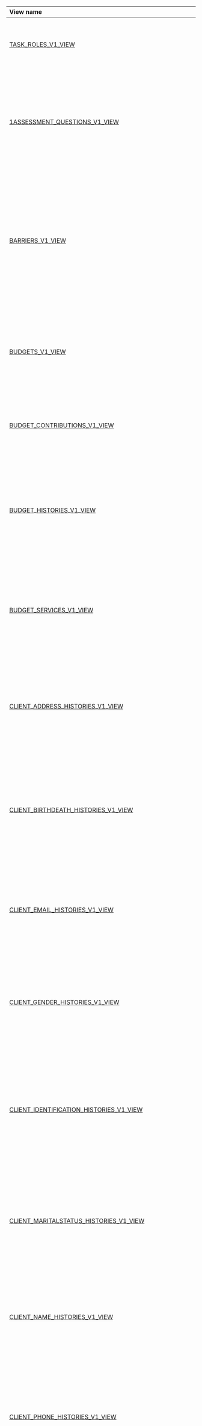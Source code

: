 

| View name | Description |
| :-------------- | :------ |
| [TASK_ROLES_V1_VIEW](guides/task.md)|This view groups attributes that relate to the team role that is assigned the task. | 22:06|
| [1ASSESSMENT_QUESTIONS_V1_VIEW](guides/assessments.md)|This view groups questions by their associated assessment. Use this view to identify specific questions associated with an assessment. |
| [BARRIERS_V1_VIEW](guides/barriers.md)|This view groups attibutes that relate to a client's barriers, such as the barrier name, category, and status. Barriers can hinder or prevent a client from achieving their goals or completing actions.|
| [BUDGETS_V1_VIEW](guides/barriers.md)|This view groups attributes that relate to a client budgets, such as the weekly budget amount and the budget name. |
| [BUDGET_CONTRIBUTIONS_V1_VIEW](guides/budgets.md)|This view groups attibutes that relate to contributors and contributions to the budget. |
| [BUDGET_HISTORIES_V1_VIEW](guides/budgets.md)|This view groups attributes that relate to status changes for a budget, such as when the budget status was updated, and the team member who made the update. |
| [BUDGET_SERVICES_V1_VIEW](guides/budgets.md)|This view groups attributes that relate to a client's planned services, such as the service name, frequency, unit type, and cost.|
| [CLIENT_ADDRESS_HISTORIES_V1_VIEW](guides/client.md)|This view groups attribures that relate to a client's address change history such as when and who created or updated the client's address. |
| [CLIENT_BIRTHDEATH_HISTORIES_V1_VIEW](guides/client.md)|This view groups attributes that relate to a client's birth and death status history such as when and who created or updated the client's birth and death status history.|
| [CLIENT_EMAIL_HISTORIES_V1_VIEW](guides/client.md)|This view groups attributes that relate to a client's email change history such as when and who created or updated the client's email. |
| [CLIENT_GENDER_HISTORIES_V1_VIEW](guides/client.md)|This view groups attributes that relate to a client's gender status history such as when and who created or updated the client's gender status.|
| [CLIENT_IDENTIFICATION_HISTORIES_V1_VIEW](guides/client.md)|This view groups attributes that relate to a client's individual identification change history such as when and who created or updated the client's individual identification history |
| [CLIENT_MARITALSTATUS_HISTORIES_V1_VIEW](guides/client.md)|This view groups attributes that relate to a client's marital status change history such as when and who created or updated the client's marital status.|
| [CLIENT_NAME_HISTORIES_V1_VIEW](guides/client.md)|This view groups attributes that relate to a client's name change history such as when and who created or updated the client's name.  |
| [CLIENT_PHONE_HISTORIES_V1_VIEW](guides/client.md)|This view groups attributes that relate to a client's phone number change history such as when and who created or updated the client's phone number. |
| [CLIENT_STATUS_HISTORIES_V1_VIEW](guides/client.md)|This view groups attributes that relate to status changes for a client, such as the client's status, Active or Inactive, the reason for the client status change, and the date when the status was updated.|
| [CLINICALDATA_ALLERGIES_V1_VIEW](guides/clinicaldata.md)|This view groups attributes that relate to a client's allergy information such as the allergy name, symptoms, and severity. |
| [CLINICALDATA_ALLERGYACTIVES_V1_VIEW](guides/clinicaldata.md)|  |
| [CLINICALDATA_BLOODPRESSURE_MEASUREMENTS_V1_VIEW](guides/clinicaldata.md)|This view groups attributes that relate to a client's blood pressure reading, such as the systolic or diastolic measurement, and unit of measurement. |
| [CLINICALDATA_BODYMASS_MEASUREMENTS_V1_VIEW](guides/clinicaldata.md)|This view groups attributes that relate to a client's body mass index, such as the body mass index, measurement date, and source.  |
| [CLINICALDATA_CONDITION_CLASSIFICATIONS_V1_VIEW](guides/clinicaldata.md)|This view groups attributes that relate to a client's condition information, such as the condition name, start date, and end date for the condition.  |
| [CLINICALDATA_CONDITION_MEASUREMENTS_V1_VIEW](guides/clinicaldata.md)| |
| [CLINICALDATA_COVERAGE_V1_VIEW](guides/clinicaldata.md)| This view groups attributes that relate to a client's medical or insurance plan information.|
| [CLINICALDATA_HEART_MEASUREMENTS_V1_VIEW](guides/clinicaldata.md)| This view groups attributes that relate to a client's heart rate measurement, such as the measurement value, unit of measurement, and measurement date. |
| [CLINICALDATA_HEIGHT_MEASUREMENTS_V1_VIEW](guides/clinicaldata.md)| This view groups attributes that relate to a client's height measurement, such as the measurement value, unit of measurement, and measurement date. |
| [CLINICALDATA_LABS_MEASUREMENTS_V1_VIEW](guides/clinicaldata.md)|This view groups attributes that relate to a client's laboratory test information, such as the lab name, lab method, and value for the laboratory test result.  |
| [CLINICALDATA_MEDICATIONTAKING_MEASUREMENTS_V1_VIEW](guides/clinicaldata.md)|This view groups attributes that relate to a client's medication information, such as the medication name, status, and type.  |
| [CLINICALDATA_MEDICATION_MEASUREMENTS_V1_VIEW](guides/clinicaldata.md)| |
| [CLINICALDATA_OXYGEN_MEASUREMENTS_V1_VIEW](guides/clinicaldata.md)|This view groups attributes that relate to a client's oxygen saturation measurement, such as the measurement value, unit of measurement, and measurement date.  |
| [CLINICALDATA_RESPIRATORY_MEASUREMENTS_V1_VIEW](guides/clinicaldata.md)|This view groups attributes that relate to a client's respiratory rate, such as the measurement value, unit of measurement, and measurement date.  |
| [CLINICALDATA_RISKS_V1_VIEW](guides/clinicaldata.md)|This view groups attributes that relate to a client's risks, such as the risk name, risk category, for example, High, Medium, or Low, and source of the risk information. |
| [CLINICALDATA_TEMPERATURE_MEASUREMENTS_V1_VIEW](guides/clinicaldata.md)| This view groups attributes that relate to a client's body temperature measurement, such as the measurement value, unit of measurement, and measurement date. |
| [CLINICALDATA_WAISTTOHEIGHT_MEASUREMENTS_V1_VIEW](guides/clinicaldata.md)| This view groups attributes that relate to a client's waist-to-height circumference measurement, such as the measurement value, unit of measurement, and measurement date.  |
| [CLINICALDATA_WAIST_MEASUREMENTS_V1_VIEW](guides/clinicaldata.md)| This view groups attributes that relate to a client's waist circumference measurement, such as the measurement value, unit of measurement, and measurement date. |
| [CLINICALDATA_WEIGHT_MEASUREMENTS_V1_VIEW](guides/clinicaldata.md)|This view groups attributes that relate to a client's weight measurement, such as the measurement value, unit of measurement, and measurement date. |
| [GOAL_BARRIERS_V1_VIEW](guides/clinicaldata.md)|This view groups attributes that relate to a client's barriers, such as the barrier name, category, and status. Barriers can hinder or prevent a client from achieving their goals or completing actions. |
| [GOAL_CLIENTACTIONS_V1_VIEW](guides/clinicaldata.md)|This view groups attributes that relate to a client's actions, such as the action name, reason, and outcome. Client actions are actions that clients can complete to help them to achieve a goal.  |
| [GOAL_PROGRESSCOMMENTS_V1_VIEW](guides/clinicaldata.md)|This view groups attributes that relate to comments recorded when progress is updated for a goal such as the comment, the name of the user who added the comment, and the date when the comment was added.|
| [GOAL_TEAMACTIONS_V1_VIEW](guides/goal.md)|This view groups attributes that relate to actions  team members must complete to help a client achieve a goal, such as the action name, category, and status. |
| [INQUIRIES_V1_VIEW](guides/inquiry.md)|This view groups attributes that relate to inquiries to providers about client services. |
| [INQUIRY_COMMENTS_V1_VIEW](guides/inquiry.md)|This view groups attributes that relate to comments that are recorded for an inquiry. |
| [INQUIRY_RESPONSES_V1_VIEW](guides/inquiry.md)|This view groups attributes that relate responses and inquiry response comments by providers to inquiries about their services. |
| [NOTE_COMMENTS_V1_VIEW](guides/note.md)|This view groups attributes that relate to comments recorded for the note.|
| [PATIENTS_UNDER_MANAGEMENT_V1_VIEW](guides/utilization.md)| |
| [PAYMENTHISTORIES_V1_VIEW](guides/clinicaldata.md)|This view groups attributes that relate to the payment history for the service, for example, the payment due date and the payment amount. |
| [PROGRAM_BARRIERS_V1_VIEW](guides/program.md)|This view groups barriers by their associated program. Use this data set to identify specific barriers associated with a client's programs. |
| [PROGRAM_CLIENTACTIONS_V1_VIEW](guides/program.md)|This view groups client actions by their associated program. Use this view to identify specific client actions associated with a client's programs. |
| [PROGRAM_GOALS_V1_VIEW](guides/program.md)|This view groups goals by their associated program. Use this view to identify specific goals associated with a client's programs. |
| [PROGRAM_TEAMACTIONS_V1_VIEW](guides/program.md)|This view groups team actions by their associated program. Use this view to identify specific team  actions associated with a client's programs. |
| [PROGRAM_TOUCHPOINTS_V1_VIEW](guides/program.md)|This view groups touchpoints by their associated program. Use this view to identify specific touchpoints associated with a client's programs. |
| [PROGRAM_UTILIZATIONS_V1_VIEW](guides/program.md)|This view groups utilization types by their associated program. For example, for example, the type of service that was visited for clinical care, by its associated program. |
| [PROVIDERS_V1_VIEW](guides/provider.md)|This view groups attributes that relate to service providers, such as the provider name and contact information. |
| [PROVIDER_ADDRESSES_V1_VIEW](guides/provider.md)|This view groups attributes that relate to a provider's address. |
| [PROVIDER_CONNECT_USERS_V1_VIEW](guides/provider.md)|This view groups attributes that relate to users of the provider Connect application. For example, the user's name, phone number, and email address. |
| [PROVIDER_CONTACTS_V1_VIEW](guides/provider.md)|This view groups attributes that relate to a provider contact, such as the contact's name, phone number, and email address. |
| [PROVIDER_IDENTIFICATIONS_V1_VIEW](guides/provider.md)|This view groups attributes that relate to a provider's identification types and the number associated with the identification type. |
| [PROVIDER_SERVICES_V1_VIEW](guides/provider.md)|This view groups attributes that relate to specific services associated with providers. Use this view in reports for a more granular view of services associated with providers. |
| [PROVIDER_SERVICE_ADDRESSES_V1_VIEW](guides/provider.md)|This view groups attributes that relate to addresses for a provider service. |
| [PROVIDER_SERVICE_CONTACTS_V1_VIEW](guides/provider.md)|This view groups attributes that relate to contacts for a provider service. |
| [PROVIDER_SERVICE_HISTORIES_V1_VIEW](guides/provider.md)|This view groups attributes that relate to the service status history for a provider service. For example, when the provider service was opened or closed.  |
| [PROVIDER_SERVICE_RATES_V1_VIEW](guides/provider.md)|This view groups attributes that relate to rates for a provider service.|
| [PROVIDER_SHORTLISTED_V1_VIEW](guides/provider.md)| |
| [SERVICES_V1_VIEW](guides/service.md)|This view groups attributes that relate to a client's planned services such as the service name, category, start date and end date. Use this data set to identify a client's planned services.  |
| [SERVICE_BARRIERS_V1_VIEW](guides/service.md)|This view groups services by their associated barrier. Use this view to identify specific services associated with a client's barriers. |

| [TEAMACTIONS_V1_VIEW](guides/teamaction.md)|This view groups attributes that relate to actions assigned to team members, such as the action name, reason, and outcome. |
| [TEAMACTION_BARRIERS_V1_VIEW](guides/teamaction.md)|This view groups attributes that relate to specific barriers associated with team actions. Use this view in reports to see a more granular view of specific barriers associated with a team's actions. |
| [TEAMACTION_PROGRESSCOMMENTS_V1_VIEW](guides/teamaction.md)|This view groups attributes that relate to comments recorded when progress is updated for a team action, such as the progress comment, the name of the user who added the comment, and the date when the comment was added. |
| [TOUCHPOINTS_V1_VIEW](guides/touchpoint.md)|This view groups attributes that relate to contact with clients or others about a client.|
| [TOUCHPOINT_COMMENTS_V1_VIEW](guides/touchpoint.md)|This view groups attributes that relate to comments recorded for the touchpoint. |
| [UTILIZATIONS_V1_VIEW](guides/utilization.md)|This view groups attributes that relate to a client's utilization of clinical services such as the type of service visited, visit date, and discharge date. |



## PATIENTS_UNDER_MANAGEMENT_V1_VIEW


| Attribute | Description | Domain definition |Size | Nulls allowed |
| :-------------- | :------ |:------ |:------ |:------ |
| MONTHYEAR| tbc | Date| |NO|
| PATIENTID| tbc |  Int 64| |NO|
| MONTH| tbc | Character| 40|NO|
| YEAR| tbc |  Int 32| |NO|
| ACTIVELYMANAGEDDAYS| tbc |  Int 32| |NO|
| RECORDSTATUS| tbc | Character| 40|NO|
| UNIQUEREF| tbc | Character| 200|YES|
| FIRSTNAME| tbc | Character| 200|YES|
| LASTNAME| tbc | Character| 200|YES|
| INGESTIONTIME| tbc | Date Time| |YES|

### Links to other data



| Attribute | Description |Cardinality |
| :-------------- | :------ |:------ |
| -| - | -|



## UTILIZATIONS_V1_VIEW


| Attribute | Description | Domain definition |Size | Nulls allowed |
| :-------------- | :------ |:------ |:------ |:------ |
| UTILIZATIONID| tbc |  Int 64| |NO|
| CLIENTREFERENCE| tbc | Character| 200|YES|
| ATTENDEDDATE| tbc | Date| |YES|
| ADMITTEDIND| tbc | Character| 1|YES|
| DISCHARGEDDATE| tbc | Date| |YES|
| OTHERSOURCE| tbc | Character| 500|YES|
| OTHERTYPE| tbc | Character| 200|YES|
| OTHERLOCATION| tbc | Character| 500|YES|
| OTHERDISPOSITION| tbc | Character| 500|YES|
| ADDEDBY| tbc | Character| 256|YES|
| CREATEDON| tbc | Date Time| |YES|
| TYPE| tbc | Character| 200|YES|
| DISPOSITION| tbc | Character| 200|YES|
| SOURCE| tbc | Character| 200|YES|
| LOCATION| tbc | Character| 200|YES|
| INGESTIONTIME| tbc | Date Time| |YES|

### Links to other data

Please review and amend, just examples below to help your edits.

| Attribute | Description |Cardinality |
| :-------------- | :------ |:------ |
| CLIENTREFERENCE| Joins to CLIENTS_V1_VIEW. | Cardinality is one-to-many.  A client has zero-to-many alerts|
| CREATEDBY | joins to USERS_V1_VIEW. | Cardinality is one-to-many. An alert joins to 1 user. |
| CLOSEDBY | Joins to USERS_V1_VIEW.| Cardinality is zero-to-one. An alert joins to 1 user if closed. |
| ALERTID | Joins to ALERT_NOTIFICATIONS_V1_VIEW.| Cardinality is zero-to-many. |






CLINICALDATA_MEDICATIONTAKING_MEASUREMENTS_V1_VIEW and condition classifiction should link to a parent please create a ticket to resolve.


## CLINICALDATA_ALLERGIES_V1_VIEW


| Attribute | Description | Domain definition |Size | Nulls allowed |
| :-------------- | :------ |:------ |:------ |:------ |
| CLIENTREFERENCE| tbc | Character| 200|YES|
| ALLERGYID| tbc |  Int 64| |NO|
| ALLERGYNAME| tbc | Character| 200|YES|
| COMMENTS| tbc | Character| 200|YES|
| DATASOURCE| tbc | Character| 500|YES|
| ENDDATE| tbc | Date Time| |YES|
| REACTION1| tbc | Character| 500|YES|
| REACTION2| tbc | Character| 500|YES|
| REACTION3| tbc | Character| 500|YES|
| SEVERITY1| tbc | Character| 500|YES|
| SEVERITY2| tbc | Character| 500|YES|
| SEVERITY3| tbc | Character| 500|YES|
| ALLERGYSOURCE| tbc | Character| 500|YES|
| STARTDATE| tbc | Date Time| |YES|
| STATUS| tbc | Character| 500|YES|
| TYPE| tbc | Character| 500|YES|
| TYPECODES| tbc | Character| 500|YES|
| ALLERGYCODES| tbc | Character| 500|YES|
| CODESYSTEM| tbc | Character| 500|YES|
| INGESTIONTIME| tbc | Date Time| |YES|

### Links to other data

Please review and amend, just examples below to help your edits.

| Attribute | Description |Cardinality |
| :-------------- | :------ |:------ |
| CLIENTREFERENCE| Joins to CLIENTS_V1_VIEW. | Cardinality is one-to-many.  A client has zero-to-many alerts|

## CLINICALDATA_ALLERGYACTIVES_V1_VIEW


| Attribute | Description | Domain definition |Size | Nulls allowed |
| :-------------- | :------ |:------ |:------ |:------ |
| ALLERGYACTIVEID| tbc |  Int 64| |YES|
| CURRENTLYACTIVE| tbc | Character| 20|YES|
| INGESTIONTIME| tbc | Date Time| |YES|

### Links to other data

Please review and amend, just examples below to help your edits.

| Attribute | Description |Cardinality |
| :-------------- | :------ |:------ |
| CLIENTREFERENCE| Joins to CLIENTS_V1_VIEW. | Cardinality is one-to-many.  A client has zero-to-many alerts|

## CLINICALDATA_BLOODPRESSURE_MEASUREMENTS_V1_VIEW


| Attribute | Description | Domain definition |Size | Nulls allowed |
| :-------------- | :------ |:------ |:------ |:------ |
| CLIENTREFERENCE| tbc | Character| 200|YES|
| BLOODPRESSUREMEASUREMENTID| tbc |  Int 64| |NO|
| CODE1| tbc | Character| 500|YES|
| CODINGSYSTEM1| tbc | Character| 500|YES|
| CODE2| tbc | Character| 500|YES|
| CODINGSYSTEM2| tbc | Character| 500|YES|
| MEASUREMENTUNITS| tbc | Character| 1000|YES|
| MEASUREMENT| tbc | Character| 500|YES|
| MEASUREMENTDATETIME| tbc | Date Time| |YES|
| MEASUREMENTSITE| tbc | Character| 500|YES|
| SOURCE| tbc | Character| 500|YES|
| STATUS| tbc | Character| 500|YES|
| VERIFIEDBY| tbc | Character| 500|YES|
| COMMENTS| tbc | Character| 500|YES|
| DATASOURCE| tbc | Character| 500|YES|
| OBSERVATIONMETHOD| tbc | Character| 500|YES|
| INGESTIONTIME| tbc | Date Time| |YES|

### Links to other data

Please review and amend, just examples below to help your edits.

| Attribute | Description |Cardinality |
| :-------------- | :------ |:------ |
| CLIENTREFERENCE| Joins to CLIENTS_V1_VIEW. | Cardinality is one-to-many.  A client has zero-to-many alerts|

## CLINICALDATA_BODYMASS_MEASUREMENTS_V1_VIEW


| Attribute | Description | Domain definition |Size | Nulls allowed |
| :-------------- | :------ |:------ |:------ |:------ |
| CLIENTREFERENCE| tbc | Character| 200|YES|
| BODYMASSMEASUREMENTID| tbc |  Int 64| |NO|
| CODE1| tbc | Character| 500|YES|
| CODINGSYSTEM1| tbc | Character| 500|YES|
| CODE2| tbc | Character| 500|YES|
| CODINGSYSTEM2| tbc | Character| 500|YES|
| MEASUREMENTASNUMBER| tbc | Decimal fixed-point| 4 decimal places|YES|
| MEASUREMENTASTEXT| tbc | Character| 500|YES|
| MEASUREMENTDATETIME| tbc | Date Time| |YES|
| SOURCE| tbc | Character| 500|YES|
| STATUS| tbc | Character| 500|YES|
| VERIFIEDBY| tbc | Character| 500|YES|
| SOURCESYTEM| tbc | Character| 500|YES|
| COMMENTS| tbc | Character| 500|YES|
| DATASOURCE| tbc | Character| 500|YES|
| INGESTIONTIME| tbc | Date Time| |YES|

### Links to other data

Please review and amend, just examples below to help your edits.

| Attribute | Description |Cardinality |
| :-------------- | :------ |:------ |
| CLIENTREFERENCE| Joins to CLIENTS_V1_VIEW. | Cardinality is one-to-many.  A client has zero-to-many alerts|

## CLINICALDATA_CONDITION_CLASSIFICATIONS_V1_VIEW


| Attribute | Description | Domain definition |Size | Nulls allowed |
| :-------------- | :------ |:------ |:------ |:------ |
| CONDITIONCLASSIFICATIONID| tbc |  Int 64| |YES|
| CLASSIFICATION| tbc | Character| 20|YES|
| INGESTIONTIME| tbc | Date Time| |YES|

### Links to other data

Please review and amend, just examples below to help your edits.

| Attribute | Description |Cardinality |
| :-------------- | :------ |:------ |
| CLIENTREFERENCE| Joins to CLIENTS_V1_VIEW. | Cardinality is one-to-many.  A client has zero-to-many alerts|
| CREATEDBY | joins to USERS_V1_VIEW. | Cardinality is one-to-many. An alert joins to 1 user. |
| CLOSEDBY | Joins to USERS_V1_VIEW.| Cardinality is zero-to-one. An alert joins to 1 user if closed. |
| ALERTID | Joins to ALERT_NOTIFICATIONS_V1_VIEW.| Cardinality is zero-to-many. |

## CLINICALDATA_CONDITION_MEASUREMENTS_V1_VIEW


| Attribute | Description | Domain definition |Size | Nulls allowed |
| :-------------- | :------ |:------ |:------ |:------ |
| CLIENTREFERENCE| tbc | Character| 200|YES|
| CONDITIONID| tbc |  Int 64| |NO|
| CODINGSYSTEM| tbc | Character| 500|YES|
| CONDITIONCODES| tbc | Character| 200|YES|
| CONDITIONNAME| tbc | Character| 500|YES|
| DATASOURE| tbc | Character| 500|YES|
| STARTDATE| tbc | Date Time| |YES|
| ENDDATE| tbc | Date Time| |YES|
| STATUS| tbc | Character| 500|YES|
| SOURCE| tbc | Character| 200|YES|
| COMMENTS| tbc | Character| 1000|YES|
| INGESTIONTIME| tbc | Date Time| |YES|

### Links to other data

Please review and amend, just examples below to help your edits.

| Attribute | Description |Cardinality |
| :-------------- | :------ |:------ |
| CLIENTREFERENCE| Joins to CLIENTS_V1_VIEW. | Cardinality is one-to-many.  A client has zero-to-many alerts|

## CLINICALDATA_COVERAGE_V1_VIEW


| Attribute | Description | Domain definition |Size | Nulls allowed |
| :-------------- | :------ |:------ |:------ |:------ |
| CLIENTREFERENCE| tbc | Character| 200|YES|
| COVERAGEID| tbc |  Int 64| |NO|
| STARTDATE| tbc | Date Time| |YES|
| ENDDATE| tbc | Date Time| |YES|
| GROUPDESCRIPTIONEMR| tbc | Character| 500|YES|
| PLANDESCRIPTIONEMR| tbc | Character| 500|YES|
| SUBGROUPDESCRIPTIONEMR| tbc | Character| 500|YES|
| MEMBERIDEMR| tbc | Character| 200|YES|
| PRECEDENCEEMR| tbc | Character| 500|YES|
| STATUS| tbc | Character| 200|YES|
| SOURCE| tbc | Character| 500|YES|
| INGESTIONTIME| tbc | Date Time| |YES|

### Links to other data

Please review and amend, just examples below to help your edits.

| Attribute | Description |Cardinality |
| :-------------- | :------ |:------ |
| CLIENTREFERENCE| Joins to CLIENTS_V1_VIEW. | Cardinality is one-to-many.  A client has zero-to-many alerts|

## CLINICALDATA_HEART_MEASUREMENTS_V1_VIEW


| Attribute | Description | Domain definition |Size | Nulls allowed |
| :-------------- | :------ |:------ |:------ |:------ |
| CLIENTREFERENCE| tbc | Character| 200|YES|
| HEARTMEASUREMENTID| tbc |  Int 64| |NO|
| CODE1| tbc | Character| 500|YES|
| CODINGSYSTEM1| tbc | Character| 500|YES|
| CODE2| tbc | Character| 500|YES|
| CODINGSYSTEM2| tbc | Character| 500|YES|
| MEASUREMENTASNUMBER| tbc | Decimal fixed-point| 2 decimal places|YES|
| MEASUREMENTASTEXT| tbc | Character| 500|YES|
| DISPLAYMEASUREMENTUNITS| tbc | Character| 500|YES|
| MEASUREMENTUNITS| tbc | Character| 500|YES|
| MEASUREMENTMETHOD| tbc | Character| 500|YES|
| MEASUREMENTDATETIME| tbc | Date Time| |YES|
| SOURCE| tbc | Character| 500|YES|
| STATUS| tbc | Character| 500|YES|
| VERIFIEDBY| tbc | Character| 500|YES|
| SOURCESYTEM| tbc | Character| 500|YES|
| COMMENTS| tbc | Character| 500|YES|
| DATASOURCE| tbc | Character| 500|YES|
| INGESTIONTIME| tbc | Date Time| |YES|

### Links to other data

Please review and amend, just examples below to help your edits.

| Attribute | Description |Cardinality |
| :-------------- | :------ |:------ |
| CLIENTREFERENCE| Joins to CLIENTS_V1_VIEW. | Cardinality is one-to-many.  A client has zero-to-many alerts|

## CLINICALDATA_HEIGHT_MEASUREMENTS_V1_VIEW


| Attribute | Description | Domain definition |Size | Nulls allowed |
| :-------------- | :------ |:------ |:------ |:------ |
| CLIENTREFERENCE| tbc | Character| 200|YES|
| HEIGHTMEASUREMENTID| tbc |  Int 64| |NO|
| CODE1| tbc | Character| 500|YES|
| CODINGSYSTEM1| tbc | Character| 500|YES|
| CODE2| tbc | Character| 500|YES|
| CODINGSYSTEM2| tbc | Character| 500|YES|
| MEASUREMENT| tbc | Character| 500|YES|
| MEASUREMENTUNIT| tbc | Character| 500|YES|
| DISPLAYMEASUREMENTUNITS| tbc | Character| 500|YES|
| MEASUREMENTDATETIME| tbc | Date Time| |YES|
| SOURCE| tbc | Character| 500|YES|
| STATUS| tbc | Character| 500|YES|
| VERIFIEDBY| tbc | Character| 500|YES|
| COMMENTS| tbc | Character| 500|YES|
| DATASOURCE| tbc | Character| 500|YES|
| INGESTIONTIME| tbc | Date Time| |YES|

### Links to other data

Please review and amend, just examples below to help your edits.

| Attribute | Description |Cardinality |
| :-------------- | :------ |:------ |
| CLIENTREFERENCE| Joins to CLIENTS_V1_VIEW. | Cardinality is one-to-many.  A client has zero-to-many alerts|

## CLINICALDATA_LABS_MEASUREMENTS_V1_VIEW


| Attribute | Description | Domain definition |Size | Nulls allowed |
| :-------------- | :------ |:------ |:------ |:------ |
| CLIENTREFERENCE| tbc | Character| 200|YES|
| LABMEASUREMENTID| tbc |  Int 64| |NO|
| LABCODE1| tbc | Character| 500|YES|
| LABCODINGSYSTEM1| tbc | Character| 500|YES|
| LABCODE2| tbc | Character| 500|YES|
| LABCODINGSYSTEM2| tbc | Character| 500|YES|
| BODYSITEDISPLAY| tbc | Character| 500|YES|
| COMMENTS| tbc | Character| 500|YES|
| DATASOURCE| tbc | Character| 200|YES|
| INTERPRETATION| tbc | Character| 500|YES|
| LABSNAMESTRING| tbc | Character| 500|YES|
| MEASUREMENTMETHODDISPLAY| tbc | Character| 500|YES|
| MEASUREMENTUNITSSTRING| tbc | Character| 500|YES|
| MEASUREMENTDATE| tbc | Date Time| |YES|
| SOURCE| tbc | Character| 500|YES|
| STATUS| tbc | Character| 500|YES|
| VALUEASNUMBER| tbc | Decimal fixed-point| 2 decimal places|YES|
| VALUE| tbc | Character| 500|YES|
| RESULTDATE| tbc | Date| |YES|
| INGESTIONTIME| tbc | Date Time| |YES|

### Links to other data

Please review and amend, just examples below to help your edits.

| Attribute | Description |Cardinality |
| :-------------- | :------ |:------ |
| CLIENTREFERENCE| Joins to CLIENTS_V1_VIEW. | Cardinality is one-to-many.  A client has zero-to-many alerts|

## CLINICALDATA_MEDICATION_MEASUREMENTS_V1_VIEW


| Attribute | Description | Domain definition |Size | Nulls allowed |
| :-------------- | :------ |:------ |:------ |:------ |
| CLIENTREFERENCE| tbc | Character| 200|YES|
| MEDICATIONID| tbc |  Int 64| |NO|
| MEDICATIONCODES| tbc | Character| 200|YES|
| MEDICATIONNAME| tbc | Character| 200|YES|
| CODINGSYSTEM| tbc | Character| 500|YES|
| COMMENTS| tbc | Character| 500|YES|
| DATASOURE| tbc | Character| 500|YES|
| DURATION| tbc | Character| 50|YES|
| FREQUENCY| tbc | Character| 100|YES|
| INSTRUCTIONS| tbc | Character| 200|YES|
| QUANTITYASNUMBER| tbc | Decimal fixed-point| 2 decimal places|YES|
| QUANTITYASTEXT| tbc | Character| 100|YES|
| REASON| tbc | Character| 500|YES|
| ROUTE| tbc | Character| 200|YES|
| SIGCODE| tbc | Character| 200|YES|
| SOURCE| tbc | Character| 200|YES|
| DATE| tbc | Date Time| |YES|
| STARTDATE| tbc | Date Time| |YES|
| ENDDATE| tbc | Date Time| |YES|
| STATUS| tbc | Character| 50|YES|
| STRENGTH| tbc | Character| 100|YES|
| TYPE| tbc | Character| 200|YES|
| ORDEREDBY| tbc | Character| 200|YES|
| ORDEREDDATE| tbc | Date Time| |YES|
| PRESCRIPTIONNUMBER| tbc | Character| 200|YES|
| PRESCRIBEDDATE| tbc | Date Time| |YES|
| PRESCRIBEDBY| tbc | Character| 200|YES|
| FILLDATE| tbc | Date Time| |YES|
| PHARMACY| tbc | Character| 200|YES|
| REVIEWSTATUS| tbc | Character| 200|YES|
| LASTREFILLDATE| tbc | Date Time| |YES|
| REFILLS| tbc | Character| 200|YES|
| REFUSEDREASON| tbc | Character| 200|YES|
| INGESTIONTIME| tbc | Date Time| |YES|

### Links to other data

Please review and amend, just examples below to help your edits.

| Attribute | Description |Cardinality |
| :-------------- | :------ |:------ |
| CLIENTREFERENCE| Joins to CLIENTS_V1_VIEW. | Cardinality is one-to-many.  A client has zero-to-many alerts|

## CLINICALDATA_MEDICATIONTAKING_MEASUREMENTS_V1_VIEW


| Attribute | Description | Domain definition |Size | Nulls allowed |
| :-------------- | :------ |:------ |:------ |:------ |
| MEDICATIONTAKINGID| tbc |  Int 64| |YES|
| CURRENTLYTAKING| tbc | Character| 20|YES|
| INGESTIONTIME| tbc | Date Time| |YES|

### Links to other data

Please review and amend, just examples below to help your edits.

| Attribute | Description |Cardinality |
| :-------------- | :------ |:------ |
| CLIENTREFERENCE| Joins to CLIENTS_V1_VIEW. | Cardinality is one-to-many.  A client has zero-to-many alerts|

## CLINICALDATA_OXYGEN_MEASUREMENTS_V1_VIEW


| Attribute | Description | Domain definition |Size | Nulls allowed |
| :-------------- | :------ |:------ |:------ |:------ |
| CLIENTREFERENCE| tbc | Character| 200|YES|
| OXYGENMEASUREMENTID| tbc |  Int 64| |NO|
| CODE1| tbc | Character| 500|YES|
| CODINGSYSTEM1| tbc | Character| 500|YES|
| CODE2| tbc | Character| 500|YES|
| CODINGSYSTEM2| tbc | Character| 500|YES|
| MEASUREMENTASNUMBER| tbc | Decimal fixed-point| 4 decimal places|YES|
| MEASUREMENTASTEXT| tbc | Character| 500|YES|
| MEASUREMENTUNITS| tbc | Character| 500|YES|
| DISPLAYMEASUREMENTUNITS| tbc | Character| 500|YES|
| MEASUREMENTDATETIME| tbc | Date Time| |YES|
| SOURCESYTEM| tbc | Character| 500|YES|
| SOURCE| tbc | Character| 500|YES|
| STATUS| tbc | Character| 500|YES|
| VERIFIEDBY| tbc | Character| 500|YES|
| COMMENTS| tbc | Character| 500|YES|
| DATASOURCE| tbc | Character| 500|YES|
| INGESTIONTIME| tbc | Date Time| |YES|

### Links to other data

Please review and amend, just examples below to help your edits.

| Attribute | Description |Cardinality |
| :-------------- | :------ |:------ |
| CLIENTREFERENCE| Joins to CLIENTS_V1_VIEW. | Cardinality is one-to-many.  A client has zero-to-many alerts|

## CLINICALDATA_RESPIRATORY_MEASUREMENTS_V1_VIEW


| Attribute | Description | Domain definition |Size | Nulls allowed |
| :-------------- | :------ |:------ |:------ |:------ |
| CLIENTREFERENCE| tbc | Character| 200|YES|
| RESPIRATORYMEASUREMENTID| tbc |  Int 64| |NO|
| CODE1| tbc | Character| 500|YES|
| CODINGSYSTEM1| tbc | Character| 500|YES|
| CODE2| tbc | Character| 500|YES|
| CODINGSYSTEM2| tbc | Character| 500|YES|
| MEASUREMENT| tbc | Character| 500|YES|
| MEASUREMENTUNITS| tbc | Character| 500|YES|
| DISPLAYMEASUREMENTUNITS| tbc | Character| 500|YES|
| MEASUREMENTDATETIME| tbc | Date Time| |YES|
| SOURCE| tbc | Character| 500|YES|
| STATUS| tbc | Character| 500|YES|
| VERIFIEDBY| tbc | Character| 500|YES|
| COMMENTS| tbc | Character| 500|YES|
| DATASOURCE| tbc | Character| 500|YES|
| INGESTIONTIME| tbc | Date Time| |YES|

### Links to other data

Please review and amend, just examples below to help your edits.

| Attribute | Description |Cardinality |
| :-------------- | :------ |:------ |
| CLIENTREFERENCE| Joins to CLIENTS_V1_VIEW. | Cardinality is one-to-many.  A client has zero-to-many alerts|

## CLINICALDATA_RISKS_V1_VIEW


| Attribute | Description | Domain definition |Size | Nulls allowed |
| :-------------- | :------ |:------ |:------ |:------ |
| CLIENTREFERENCE| tbc | Character| 200|YES|
| RISKID| tbc |  Int 64| |NO|
| CATEGORY| tbc | Character| 200|YES|
| DATASOURCE| tbc | Character| 200|YES|
| DATE| tbc | Date Time| |YES|
| RISKTYPE| tbc | Character| 200|YES|
| NAME| tbc | Character| 200|YES|
| SCOREASNUMBER| tbc | Decimal fixed-point| 2 decimal places|YES|
| SCOREASTEXT| tbc | Character| 200|YES|
| SOURCE| tbc | Character| 200|YES|
| INGESTIONTIME| tbc | Date Time| |YES|

### Links to other data

Please review and amend, just examples below to help your edits.

| Attribute | Description |Cardinality |
| :-------------- | :------ |:------ |
| CLIENTREFERENCE| Joins to CLIENTS_V1_VIEW. | Cardinality is one-to-many.  A client has zero-to-many alerts|

## CLINICALDATA_TEMPERATURE_MEASUREMENTS_V1_VIEW


| Attribute | Description | Domain definition |Size | Nulls allowed |
| :-------------- | :------ |:------ |:------ |:------ |
| CLIENTREFERENCE| tbc | Character| 200|YES|
| TEMPERATUREMEASUREMENTID| tbc |  Int 64| |NO|
| CODE1| tbc | Character| 500|YES|
| CODINGSYSTEM1| tbc | Character| 500|YES|
| CODE2| tbc | Character| 500|YES|
| CODINGSYSTEM2| tbc | Character| 500|YES|
| MEASUREMENTASNUMBER| tbc | Decimal fixed-point| 4 decimal places|YES|
| MEASUREMENTASTEXT| tbc | Character| 500|YES|
| DISPLAYMEASUREMENTUNITS| tbc | Character| 500|YES|
| MEASUREMENTUNITS| tbc | Character| 500|YES|
| MEASUREMENTDATETIME| tbc | Date Time| |YES|
| MEASUREMENTSITE| tbc | Character| 500|YES|
| MEASUREMENTMETHOD| tbc | Character| 500|YES|
| SOURCE| tbc | Character| 500|YES|
| SOURCESYTEM| tbc | Character| 500|YES|
| STATUS| tbc | Character| 500|YES|
| VERIFIEDBY| tbc | Character| 500|YES|
| COMMENTS| tbc | Character| 500|YES|
| DATASOURCE| tbc | Character| 500|YES|
| INGESTIONTIME| tbc | Date Time| |YES|

### Links to other data

Please review and amend, just examples below to help your edits.

| Attribute | Description |Cardinality |
| :-------------- | :------ |:------ |
| CLIENTREFERENCE| Joins to CLIENTS_V1_VIEW. | Cardinality is one-to-many.  A client has zero-to-many alerts|

## CLINICALDATA_WAIST_MEASUREMENTS_V1_VIEW


| Attribute | Description | Domain definition |Size | Nulls allowed |
| :-------------- | :------ |:------ |:------ |:------ |
| CLIENTREFERENCE| tbc | Character| 200|YES|
| WAISTMEASUREMENTID| tbc |  Int 64| |NO|
| CODE1| tbc | Character| 500|YES|
| CODINGSYSTEM1| tbc | Character| 500|YES|
| CODE2| tbc | Character| 500|YES|
| CODINGSYSTEM2| tbc | Character| 500|YES|
| MEASUREMENTASNUMBER| tbc | Decimal fixed-point| 2 decimal places|YES|
| MEASUREMENTASTEXT| tbc | Character| 500|YES|
| MEASUREMENTUNITS| tbc | Character| 500|YES|
| DISPLAYMEASUREMENTUNITS| tbc | Character| 500|YES|
| MEASUREMENTDATETIME| tbc | Date Time| |YES|
| SOURCE| tbc | Character| 500|YES|
| STATUS| tbc | Character| 500|YES|
| VERIFIEDBY| tbc | Character| 500|YES|
| COMMENTS| tbc | Character| 500|YES|
| DATASOURCE| tbc | Character| 500|YES|
| INGESTIONTIME| tbc | Date Time| |YES|

### Links to other data

Please review and amend, just examples below to help your edits.

| Attribute | Description |Cardinality |
| :-------------- | :------ |:------ |
| CLIENTREFERENCE| Joins to CLIENTS_V1_VIEW. | Cardinality is one-to-many.  A client has zero-to-many alerts|

## CLINICALDATA_WAISTTOWEIGHT_MEASUREMENTS_V1_VIEW


| Attribute | Description | Domain definition |Size | Nulls allowed |
| :-------------- | :------ |:------ |:------ |:------ |
| CLIENTREFERENCE| tbc | Character| 200|YES|
| WAISTTOWEIGHTMEASUREMENTID| tbc |  Int 64| |NO|
| CODE1| tbc | Character| 500|YES|
| CODINGSYSTEM1| tbc | Character| 500|YES|
| CODE2| tbc | Character| 500|YES|
| CODINGSYSTEM2| tbc | Character| 500|YES|
| MEASUREMENT| tbc | Character| 500|YES|
| MEASUREMENTDATETIME| tbc | Date Time| |YES|
| SOURCE| tbc | Character| 500|YES|
| STATUS| tbc | Character| 500|YES|
| VERIFIEDBY| tbc | Character| 500|YES|
| COMMENTS| tbc | Character| 500|YES|
| DATASOURCE| tbc | Character| 500|YES|
| INGESTIONTIME| tbc | Date Time| |YES|

### Links to other data

Please review and amend, just examples below to help your edits.

| Attribute | Description |Cardinality |
| :-------------- | :------ |:------ |
| CLIENTREFERENCE| Joins to CLIENTS_V1_VIEW. | Cardinality is one-to-many.  A client has zero-to-many alerts|

## CLINICALDATA_WEIGHT_MEASUREMENTS_V1_VIEW


| Attribute | Description | Domain definition |Size | Nulls allowed |
| :-------------- | :------ |:------ |:------ |:------ |
| CLIENTREFERENCE| tbc | Character| 200|YES|
| WEIGHTMEASUREMENTID| tbc |  Int 64| |NO|
| CODE1| tbc | Character| 500|YES|
| CODINGSYSTEM1| tbc | Character| 500|YES|
| CODE2| tbc | Character| 500|YES|
| CODINGSYSTEM2| tbc | Character| 500|YES|
| MEASUREMENTASNUMBER| tbc | Decimal fixed-point| 2 decimal places|YES|
| MEASUREMENTASTEXT| tbc | Character| 500|YES|
| MEASUREMENTUNITS| tbc | Character| 500|YES|
| DISPLAYMEASUREMENTUNITS| tbc | Character| 500|YES|
| MEASUREMENTDATETIME| tbc | Date Time| |YES|
| SOURCE| tbc | Character| 500|YES|
| STATUS| tbc | Character| 500|YES|
| VERIFIEDBY| tbc | Character| 500|YES|
| COMMENTS| tbc | Character| 500|YES|
| DATASOURCE| tbc | Character| 500|YES|
| INGESTIONTIME| tbc | Date Time| |YES|

### Links to other data

Please review and amend, just examples below to help your edits.

| Attribute | Description |Cardinality |
| :-------------- | :------ |:------ |
| CLIENTREFERENCE| Joins to CLIENTS_V1_VIEW. | Cardinality is one-to-many.  A client has zero-to-many alerts|



This section describes data available for budgets.



## BUDGETS_V1_VIEW


| Attribute | Description | Domain definition |Size | Nulls allowed |
| :-------------- | :------ |:------ |:------ |:------ |
| BUDGETID| tbc |  Int 64| |NO|
| CLIENTREFERENCE| tbc | Character| 200|YES|
| ROWNUM| tbc |  Int 64| |YES|
| WEEKLYBUDGETAMOUNT| tbc | Decimal fixed-point| 2 decimal places|YES|
| STARTDATE| tbc | Date| |YES|
| ENDDATE| tbc | Date| |YES|
| REASON| tbc | Character| 200|YES|
| COMMENTS| tbc | Character| 900|YES|
| ADDEDON| tbc | Date Time| |YES|
| ADDEDBY| tbc | Character| 524|YES|
| STATUS| tbc | Character| 200|YES|
| INGESTIONTIME| tbc | Date Time| |YES|

### Links to other data



| Attribute | Description |Cardinality |
| :-------------- | :------ |:------ |
| CLIENTREFERENCE| Joins to CLIENTS_V1_VIEW. | Cardinality is one-to-many.  A client has zero-to-many alerts|
| ADDEDON | joins to USERS_V1_VIEW. | Cardinality is one-to-many. An alert joins to 1 user. |
| ADDEDBY | Joins to USERS_V1_VIEW.| Cardinality is zero-to-one. An alert joins to 1 user if closed. |



## BUDGET_CONTRIBUTIONS_V1_VIEW


| Attribute | Description | Domain definition |Size | Nulls allowed |
| :-------------- | :------ |:------ |:------ |:------ |
| BUDGETCONTRIBUTIONID| tbc |  Int 64| |NO|
| BUDGETID| tbc |  Int 64| |NO|
| CONTRIBUTORNAME| tbc | Character| 200|YES|
| APPROVALTYPE| tbc | Character| 200|YES|
| CONTRIBUTIONAMOUNT| tbc | Decimal fixed-point| 2 decimal places|YES|
| INGESTIONTIME| tbc | Date Time| |YES|

### Links to other data



| Attribute | Description |Cardinality |
| :-------------- | :------ |:------ |
| BUDGETID| Joins to BUDGETS_V1_VIEW. | Cardinality is zero-to-many.  A budget has zero-to-many contributions|


## BUDGET_HISTORIES_V1_VIEW


| Attribute | Description | Domain definition |Size | Nulls allowed |
| :-------------- | :------ |:------ |:------ |:------ |
| BUDGETID| tbc |  Int 64| |NO|
| STATUS| tbc | Character| 200|YES|
| UPDATEDON| tbc | Date Time| |YES|
| UPDATEDBY| tbc | Character| 256|YES|
| DRAFTAMOUNT| tbc | Decimal fixed-point| 2 decimal places|YES|
| STATUSCOMMENT| tbc | Character| 900|YES|
| UPDATEDAMOUNT| tbc | Decimal fixed-point| 2 decimal places|YES|
| BUDGETHISTORYID| tbc |  Int 64| |YES|
| INGESTIONTIME| tbc | Date Time| |YES|

### Links to other data



| Attribute | Description |Cardinality |
| :-------------- | :------ |:------ |
| BUDGETID| Joins to BUDGETS_V1_VIEW. | Cardinality is zero-to-many.  A budget has zero-to-many contributions|
| UPDATEDBY | joins to USERS_V1_VIEW. | Cardinality is one-to-many. An alert joins to 1 user. |

## BUDGET_SERVICES_V1_VIEW


| Attribute | Description | Domain definition |Size | Nulls allowed |
| :-------------- | :------ |:------ |:------ |:------ |
| SERVICEDELIVERYID| tbc |  Int 64| |NO|
| BUDGETID| tbc |  Int 64| |NO|
| INGESTIONTIME| tbc | Date Time| |YES|
| CLIENTREFERENCE| tbc | Character| 200|YES|
| PROVIDEROFFERINGID| tbc |  Int 64| |YES|
| SERVICEOFFERINGID| tbc |  Int 64| |NO|
| PROVIDERID| tbc |  Int 64| |YES|
| NAME| tbc | Character| 200|YES|
| DESCRIPTION| tbc | Character| 1000|YES|
| STATUS| tbc | Character| 200|YES|
| CATEGORIES| tbc | Character| 1000|YES|
| UNITVALUE| tbc | Character| 32|YES|
| UNITVALUEASNUMBER| tbc | Decimal fixed-point| 2 decimal places|YES|
| UNITTYPE| tbc | Character| 100|YES|
| STARTDATE| tbc | Date| |YES|
| CREATIONDATE| tbc | Date| |NO|
| EXPECTEDENDDATE| tbc | Date| |YES|
| COMPLETIONDATE| tbc | Date| |YES|
| FREQUENCY| tbc | Character| 200|YES|
| UNITCOST| tbc | Decimal fixed-point| 2 decimal places|YES|
| OUTCOME| tbc | Character| 200|YES|
| CREATEDBY| tbc | Character| 256|NO|
| COMPLETEDBY| tbc | Character| 256|YES|
| PAYMENTAUTHSTATUS| tbc | Character| 200|YES|
| AUTHSTATUSUPDATEDON| tbc | Date| |YES|
| AUTHSTATUSUPDATEDBY| tbc | Character| 200|YES|

### Links to other data



| Attribute | Description |Cardinality |
| :-------------- | :------ |:------ |
| BUDGETID| Joins to BUDGETS_V1_VIEW. | Cardinality is zero-to-many.  A budget has zero-to-many contributions|
| CLIENTREFERENCE| Joins to CLIENTS_V1_VIEW. | Cardinality is one-to-many.  A client has zero-to-many alerts|
| CREATEDBY | joins to USERS_V1_VIEW. | Cardinality is one-to-many. An alert joins to 1 user. |
| CREATEDBY | Joins to USERS_V1_VIEW.| Cardinality is zero-to-one. An alert joins to 1 user if closed. |
| COMPLETEDBY | Joins to USERS_V1_VIEW.| Cardinality is zero-to-one. An alert joins to 1 user if closed. |



This section describes data available for barriers.





## BARRIERS_V1_VIEW


| Attribute | Description | Domain definition |Size | Nulls allowed |
| :-------------- | :------ |:------ |:------ |:------ |
| BARRIERID| tbc |  Int 64| |NO|
| CLIENTREFERENCE| tbc | Character| 200|YES|
| NOTEID| tbc |  Int 64| |YES|
| NAME| tbc | Character| 1024|YES|
| CATEGORY| tbc | Character| 100|YES|
| STATUS| tbc | Character| 100|YES|
| ADDEDBY| tbc | Character| 200|NO|
| ADDEDON| tbc | Date Time| |NO|
| RESOLVEDBY| tbc | Character| 200|YES|
| RESOLVEDON| tbc | Date| |YES|
| NOTETEXT| tbc | Character| 1024|YES|
| INGESTIONTIME| tbc | Date Time| |YES|

### Links to other data



| Attribute | Description |Cardinality |
| :-------------- | :------ |:------ |
| CLIENTREFERENCE| Joins to CLIENTS_V1_VIEW. | Cardinality is one-to-many.  A client has zero-to-many alerts|
| RESOLVEDBY | joins to USERS_V1_VIEW. | Cardinality is one-to-many. An alert joins to 1 user. |







This section describes data available for alerts.


## GOAL_BARRIERS_V1_VIEW


| Attribute | Description | Domain definition |Size | Nulls allowed |
| :-------------- | :------ |:------ |:------ |:------ |
| BARRIERID| Unique identifier of the Goal Barrier |  Int 64| |NO|
| GOALID| Unique identifier of the Goal |  Int 64| |NO|
| GOALNAME| Name of the Goal | Character| 1024|YES|
| BARRIERNAME| Name of the Barrier | Character| 1024|YES|
| INGESTIONTIME| Date and Time the record was ingested, supports change data capture | Date Time| |YES|

### Links to other data



| Attribute | Description |Cardinality |
| :-------------- | :------ |:------ |
| GOALID| Joins to GOALS_V1_VIEW. | Cardinality is one-to-many.  A client has zero-to-many goals|
| BARRIERID | joins to BARRIERS_V1_VIEW. | Cardinality is one-to-many. A goal joins to 1 barrier. |

## GOAL_CLIENTACTIONS_V1_VIEW


| Attribute | Description | Domain definition |Size | Nulls allowed |
| :-------------- | :------ |:------ |:------ |:------ |
| GOALID| Unique identifier of the Goal |  Int 64| |NO|
| ACTIONID| Unique identifier of the Goal Action |  Int 64| |NO|
| GOALNAME| Name of the Goal | Character| 1024|YES|
| ACTION| Name of the Client Action | Character| 1024|YES|
| INGESTIONTIME| Date and Time the record was ingested, supports change data capture | Date Time| |YES|

### Links to other data



| Attribute | Joins to |Cardinality |
| :-------------- | :------ |:------ |
| GOALID|GOALS_V1_VIEW | Cardinality is one-to-many.  A client has zero-to-many goals|

## GOAL_PROGRESSCOMMENTS_V1_VIEW


| Attribute | Description | Domain definition |Size | Nulls allowed |
| :-------------- | :------ |:------ |:------ |:------ |
| PROGRESSID| Unique identifier of the Goal Progress |  Int 64| |NO|
| GOALID| Unique identifier of the Goal |  Int 64| |NO|
| CREATIONDATE| Date when the comment was added to the progress update | Date Time| |NO|
| CREATEDBY| First name and last name of the user who added the Progress Comment | Character| 256|NO|
| COMMENTS| Comment recorded when the goal progress was updated | Character| 8000|YES|
| PROGRESS| Date and Time the record was ingested, supports change data capture | Character| 256|YES|

### Links to other data



| Attribute | Description |Cardinality |
| :-------------- | :------ |:------ |
| GOALID| Joins to GOALS_V1_VIEW. | Cardinality is one-to-many.  A client has zero-to-many goals|

## GOAL_TEAMACTIONS_V1_VIEW


| Attribute | Description | Domain definition |Size | Nulls allowed |
| :-------------- | :------ |:------ |:------ |:------ |
| GOALID| Unique identifier of the Goal |  Int 64| |NO|
| ACTIONID| Unique identifier of the Goal Action |  Int 64| |NO|
| GOALNAME| Name of the Goal | Character| 1024|YES|
| ACTION| Name of the Action | Character| 1024|YES|
| INGESTIONTIME| Date and Time the record was ingested, supports change data capture | Date Time| |YES|

### Links to other data



| Attribute | Description |Cardinality |
| :-------------- | :------ |:------ |
| GOALID| Joins to GOALS_V1_VIEW. | Cardinality is one-to-many.  A client has zero-to-many goals|




This section describes data available for inquiries.





## INQUIRIES_V1_VIEW


| Attribute | Description | Domain definition |Size | Nulls allowed |
| :-------------- | :------ |:------ |:------ |:------ |
| INQUIRYID| tbc |  Int 64| |NO|
| CLIENTREFERENCE| tbc | Character| 200|YES|
| SERVICEOFFERINGID| tbc |  Int 64| |NO|
| SERVICENAME| tbc | Character| 500|YES|
| REFERENCENUMBER| tbc |  Int 64| |NO|
| RECORDEDON| tbc | Date Time| |YES|
| RECORDEDBY| tbc | Character| 256|YES|
| RESPONSEREQUIREDBY| tbc | Date| |YES|
| UNITTYPE| tbc | Character| 200|YES|
| UNITVALUE| tbc | Character| 50|YES|
| EXPECTEDSTARTDATE| tbc | Date| |YES|
| EXPECTEDENDDATE| tbc | Date| |YES|
| FREQUENCY| tbc | Character| 200|YES|
| STATUS| tbc | Character| 200|YES|
| DAYS| tbc | Character| 500|YES|
| REASON| tbc | Character| 200|YES|
| INGESTIONTIME| tbc | Date Time| |YES|

### Links to other data


| Attribute | Description |Cardinality |
| :-------------- | :------ |:------ |
| CLIENTREFERENCE| Joins to CLIENTS_V1_VIEW. | Cardinality is one-to-many.  A client has zero-to-many inquiry|
| RECORDEDBY | joins to USERS_V1_VIEW. | Cardinality is one-to-many. An alert joins to 1 user. |


## INQUIRY_COMMENTS_V1_VIEW


| Attribute | Description | Domain definition |Size | Nulls allowed |
| :-------------- | :------ |:------ |:------ |:------ |
| INQUIRYID| tbc |  Int 64| |NO|
| RECORDEDON| tbc | Date Time| |NO|
| RECORDEDBY| tbc | Character| 256|NO|
| COMMENT| tbc | Character| 8000|YES|
| INQUIRYEVENTID| tbc |  Int 64| |NO|
| INGESTIONTIME| tbc | Date Time| |YES|

### Links to other data



| Attribute | Description |Cardinality |
| :-------------- | :------ |:------ |
| INQUIRYID| Joins to INQUIRIES_V1_VIEW. | Cardinality is one-to-many.  A inquiry has zero-to-many comments|
| RECORDEDBY | joins to USERS_V1_VIEW. | Cardinality is one-to-many. An alert joins to 1 user. |


## INQUIRY_RESPONSES_V1_VIEW


| Attribute | Description | Domain definition |Size | Nulls allowed |
| :-------------- | :------ |:------ |:------ |:------ |
| INQUIRYLINEITEMID| tbc |  Int 64| |NO|
| INQUIRYID| tbc |  Int 64| |NO|
| PROVIDERID| tbc |  Int 64| |NO|
| SERVICEOFFERINGID| tbc |  Int 64| |NO|
| CLIENTREFERENCE| tbc | Character| 200|YES|
| RESPONDER| tbc | Character| 400|NO|
| STATUS| tbc | Character| 200|YES|
| OFFEREXPIRYDATE| tbc | Date| |YES|
| OFFEREDUNITS| tbc | Character| 32|YES|
| OFFEREDRATE| tbc | Decimal fixed-point| 2 decimal places|YES|
| RECORDEDON| tbc | Date Time| |YES|
| RECORDEDBY| tbc | Character| 256|YES|
| COMMENTS| tbc | Character| 8000|YES|
| ISRESPONSECOMMENT| tbc |  Int 32| |NO|
| TYPE| tbc | Character| 200|NO|
| INQUIRYLINEITEMEVENTID| tbc |  Int 64| |NO|
| INGESTIONTIME| tbc | Date Time| |YES|

### Links to other data


| Attribute | Description |Cardinality |
| :-------------- | :------ |:------ |
| CLIENTREFERENCE| Joins to CLIENTS_V1_VIEW. | Cardinality is one-to-many.  A client has zero-to-many alerts|
| INQUIRYID| Joins to INQUIRIES_V1_VIEW. | Cardinality is one-to-many.  A inquire has zero-to-many responses|
| PROVIDERID| Joins to PROVIDERS_V1_VIEW. | Cardinality is one-to-many.  A client has zero-to-many alerts|





This section describes data available for notes.








## NOTE_COMMENTS_V1_VIEW


| Attribute | Description | Domain definition |Size | Nulls allowed |
| :-------------- | :------ |:------ |:------ |:------ |
| NOTEID| tbc |  Int 64| |NO|
| NOTETYPE| tbc | Character| 40|NO|
| MODIFIEDDATETIME| tbc | Date Time| |YES|
| POSITION| tbc |  Int 32| |NO|
| AUTHOR| tbc | Character| 100|YES|
| CONTENT| tbc | Character| 32592|YES|
| CREATIONDATE| tbc | Date Time| |YES|
| INGESTIONTIME| tbc | Date Time| |YES|

### Links to other data



| Attribute | Description |Cardinality |
| :-------------- | :------ |:------ |
| NOTEID| Joins to NOTES_V1_VIEW. | Cardinality is one-to-many.  A client has zero-to-many alerts|




This section describes data available for providers.




## PROVIDERS_V1_VIEW


| Attribute | Description | Domain definition |Size | Nulls allowed |
| :-------------- | :------ |:------ |:------ |:------ |
| PROVIDERID| tbc |  Int 64| |NO|
| NAME| tbc | Character| 500|YES|
| PHONECOUNTRYCODE| tbc | Character| 20|YES|
| PHONEAREACODE| tbc | Character| 32|YES|
| PHONENUMBER| tbc | Character| 80|YES|
| PHONEEXTENSION| tbc | Character| 60|YES|
| EMAILADDRESS| tbc | Character| 256|YES|
| WEBSITE| tbc | Character| 400|YES|
| STATUS| tbc | Character| 200|YES|
| STARTDATE| tbc | Date| |NO|
| CREATEDBY| tbc | Character| 256|NO|
| CQCPROVIDERID| tbc | Character| 80|YES|
| PAYPALSIGNUP| tbc | Character| 1|NO|
| DESCRIPTION| tbc | Character| 2000|YES|
| INGESTIONTIME| tbc | Date Time| |YES|

### Links to other data

Please review and amend, just examples below to help your edits.

| Attribute | Description |Cardinality |
| :-------------- | :------ |:------ |
| -| - | -  |





## PROVIDER_ADDRESSES_V1_VIEW


| Attribute | Description | Domain definition |Size | Nulls allowed |
| :-------------- | :------ |:------ |:------ |:------ |
| PROVIDERID| tbc |  Int 64| |NO|
| STATUS| tbc | Character| 200|YES|
| PRIMARYADDRESS| tbc | Character| 1|NO|
| COUNTRY| tbc | Character| 200|YES|
| ADD1| tbc | Character| 1024|YES|
| ADD2| tbc | Character| 1024|YES|
| ADD3| tbc | Character| 1024|YES|
| CITY| tbc | Character| 100|YES|
| STATE| tbc | Character| 100|YES|
| ZIP| tbc | Character| 30|YES|
| PROVIDERADDRESSID| tbc |  Int 64| |YES|
| ADDRESSID| tbc |  Int 64| |YES|
| INGESTIONTIME| tbc | Date Time| |YES|

### Links to other data

Please review and amend, just examples below to help your edits.

| Attribute | Description |Cardinality |
| :-------------- | :------ |:------ |
| PROVIDERID| Joins to PROVIDERS_V1_VIEW. | Cardinality is zero-to-many.  A provider has zero-to-many alerts|

## PROVIDER_CONNECT_USERS_V1_VIEW


| Attribute | Description | Domain definition |Size | Nulls allowed |
| :-------------- | :------ |:------ |:------ |:------ |
| PROVIDERID| tbc |  Int 64| |NO|
| FIRSTNAME| tbc | Character| 260|YES|
| LASTNAME| tbc | Character| 260|YES|
| PHONECOUNTRYCODE| tbc | Character| 20|YES|
| PHONEAREACODE| tbc | Character| 32|YES|
| PHONENUMBER| tbc | Character| 80|YES|
| PHONEEXTENSION| tbc | Character| 60|YES|
| EMAIL| tbc | Character| 1024|YES|
| STATUS| tbc | Character| 200|YES|
| REQUESTSENT| tbc | Date Time| |YES|
| INGESTIONTIME| tbc | Date Time| |YES|

### Links to other data

Please review and amend, just examples below to help your edits.

| Attribute | Description |Cardinality |
| :-------------- | :------ |:------ |
| PROVIDERID| Joins to PROVIDERS_V1_VIEW. | Cardinality is zero-to-many.  A provider has zero-to-many alerts|

## PROVIDER_CONTACTS_V1_VIEW


| Attribute | Description | Domain definition |Size | Nulls allowed |
| :-------------- | :------ |:------ |:------ |:------ |
| PROVIDERID| tbc |  Int 64| |NO|
| FIRSTNAME| tbc | Character| 260|YES|
| LASTNAME| tbc | Character| 260|YES|
| ROLE| tbc | Character| 200|YES|
| PRIMARYCONTACT| tbc | Character| 1|NO|
| PHONECOUNTRYCODE| tbc | Character| 20|YES|
| PHONEAREACODE| tbc | Character| 32|YES|
| PHONENUMBER| tbc | Character| 80|YES|
| PHONEEXTENSION| tbc | Character| 60|YES|
| MOBILEPHONECOUNTRYCODE| tbc | Character| 20|YES|
| MOBILEPHONEAREACODE| tbc | Character| 32|YES|
| MOBILEPHONENUMBER| tbc | Character| 80|YES|
| MOBILEPHONEEXTENSION| tbc | Character| 60|YES|
| EMAILADDRESS| tbc | Character| 256|YES|
| PROVIDERCONTACTLINKID| tbc |  Int 64| |YES|
| PROVIDERCONTACTID| tbc |  Int 64| |YES|
| INGESTIONTIME| tbc | Date Time| |YES|

### Links to other data

Please review and amend, just examples below to help your edits.

| Attribute | Description |Cardinality |
| :-------------- | :------ |:------ |
| PROVIDERID| Joins to PROVIDERS_V1_VIEW. | Cardinality is zero-to-many.  A provider has zero-to-many alerts|

## PROVIDER_IDENTIFICATIONS_V1_VIEW


| Attribute | Description | Domain definition |Size | Nulls allowed |
| :-------------- | :------ |:------ |:------ |:------ |
| PROVIDERID| tbc |  Int 64| |NO|
| IDENTIFICATIONNUMBER| tbc | Character| 72|NO|
| IDENTIFICATIONTYPE| tbc | Character| 200|YES|
| INGESTIONTIME| tbc | Date Time| |YES|

### Links to other data

Please review and amend, just examples below to help your edits.

| Attribute | Description |Cardinality |
| :-------------- | :------ |:------ |
| PROVIDERID| Joins to PROVIDERS_V1_VIEW. | Cardinality is zero-to-many.  A provider has zero-to-many alerts|

## PROVIDER_SERVICE_ADDRESSES_V1_VIEW


| Attribute | Description | Domain definition |Size | Nulls allowed |
| :-------------- | :------ |:------ |:------ |:------ |
| PROVIDEROFFERINGID| tbc |  Int 64| |NO|
| STATUS| tbc | Character| 200|YES|
| COUNTRY| tbc | Character| 200|YES|
| ADD1| tbc | Character| 1024|YES|
| ADD2| tbc | Character| 1024|YES|
| ADD3| tbc | Character| 1024|YES|
| CITY| tbc | Character| 100|YES|
| STATE| tbc | Character| 100|YES|
| ZIP| tbc | Character| 30|YES|
| PROVIDERADDRESSID| tbc |  Int 64| |YES|
| ADDRESSID| tbc |  Int 64| |YES|
| INGESTIONTIME| tbc | Date Time| |YES|

### Links to other data

Please review and amend, just examples below to help your edits.

| Attribute | Description |Cardinality |
| :-------------- | :------ |:------ |
| PROVIDERID| Joins to PROVIDERS_V1_VIEW. | Cardinality is zero-to-many.  A provider has zero-to-many alerts|

## PROVIDER_SERVICE_CONTACTS_V1_VIEW


| Attribute | Description | Domain definition |Size | Nulls allowed |
| :-------------- | :------ |:------ |:------ |:------ |
| PROVIDEROFFERINGID| tbc |  Int 64| |NO|
| FIRSTNAME| tbc | Character| 260|YES|
| LASTNAME| tbc | Character| 260|YES|
| ROLE| tbc | Character| 200|YES|
| PRIMARYCONTACT| tbc | Character| 1|NO|
| PHONECOUNTRYCODE| tbc | Character| 20|YES|
| PHONEAREACODE| tbc | Character| 32|YES|
| PHONENUMBER| tbc | Character| 80|YES|
| PHONEEXTENSION| tbc | Character| 60|YES|
| MOBILEPHONECOUNTRYCODE| tbc | Character| 20|YES|
| MOBILEPHONEAREACODE| tbc | Character| 32|YES|
| MOBILEPHONENUMBER| tbc | Character| 80|YES|
| MOBILEPHONEEXTENSION| tbc | Character| 60|YES|
| EMAILADDRESS| tbc | Character| 256|YES|
| PROVIDERCONTACTLINKID| tbc |  Int 64| |YES|
| PROVIDERCONTACTID| tbc |  Int 64| |YES|
| INGESTIONTIME| tbc | Date Time| |YES|

### Links to other data

Please review and amend, just examples below to help your edits.

| Attribute | Description |Cardinality |
| :-------------- | :------ |:------ |
| -| - | -|

## PROVIDER_SERVICE_HISTORIES_V1_VIEW


| Attribute | Description | Domain definition |Size | Nulls allowed |
| :-------------- | :------ |:------ |:------ |:------ |
| PROVIDEROFFERINGID| tbc |  Int 64| |NO|
| STATUS| tbc | Character| 100|YES|
| STARTDATETIME| tbc | Date Time| |NO|
| CLOSEDDATE| tbc | Date| |YES|
| RECORDEDBY| tbc | Character| 256|NO|
| REASON| tbc | Character| 2000|YES|
| INGESTIONTIME| tbc | Date Time| |YES|

### Links to other data

Please review and amend, just examples below to help your edits.

| Attribute | Description |Cardinality |
| :-------------- | :------ |:------ |
| CLIENTREFERENCE| Joins to CLIENTS_V1_VIEW. | Cardinality is one-to-many.  A client has zero-to-many alerts|
| CREATEDBY | joins to USERS_V1_VIEW. | Cardinality is one-to-many. An alert joins to 1 user. |
| CLOSEDBY | Joins to USERS_V1_VIEW.| Cardinality is zero-to-one. An alert joins to 1 user if closed. |
| ALERTID | Joins to ALERT_NOTIFICATIONS_V1_VIEW.| Cardinality is zero-to-many. |

## PROVIDER_SERVICE_RATES_V1_VIEW


| Attribute | Description | Domain definition |Size | Nulls allowed |
| :-------------- | :------ |:------ |:------ |:------ |
| PROVIDEROFFERINGID| tbc |  Int 64| |NO|
| RATE| tbc | Decimal fixed-point| 2 decimal places|NO|
| STARTDATE| tbc | Date| |NO|
| ENDDATE| tbc | Date| |YES|
| UNITTYPE| tbc | Character| 100|YES|
| PROVIDEROFFERINGRATEID| tbc |  Int 64| |YES|
| INGESTIONTIME| tbc | Date Time| |YES|

### Links to other data

Please review and amend, just examples below to help your edits.

| Attribute | Description |Cardinality |
| :-------------- | :------ |:------ |
| CLIENTREFERENCE| Joins to CLIENTS_V1_VIEW. | Cardinality is one-to-many.  A client has zero-to-many alerts|

## PROVIDER_SERVICES_V1_VIEW


| Attribute | Description | Domain definition |Size | Nulls allowed |
| :-------------- | :------ |:------ |:------ |:------ |
| PROVIDERID| tbc |  Int 64| |NO|
| PROVIDEROFFERINGID| tbc |  Int 64| |NO|
| SERVICEOFFERINGID| tbc |  Int 64| |NO|
| PROVIDEROFFERINGGROUPID| tbc |  Int 64| |NO|
| NAME| tbc | Character| 200|YES|
| GROUPNAME| tbc | Character| 200|YES|
| LANGUAGES| tbc | Character| 500|YES|
| STATUS| tbc | Character| 200|YES|
| CATEGORIES| tbc | Character| 1000|YES|
| CQCLOCATIONID| tbc | Character| 80|YES|
| ADDEDON| tbc | Date Time| |YES|
| ADDEDBY| tbc | Character| 256|YES|
| INGESTIONTIME| tbc | Date Time| |YES|

### Links to other data

Please review and amend, just examples below to help your edits.

| Attribute | Description |Cardinality |
| :-------------- | :------ |:------ |
| CLIENTREFERENCE| Joins to CLIENTS_V1_VIEW. | Cardinality is one-to-many.  A client has zero-to-many alerts|

## PROVIDER_SHORTLISTED_V1_VIEW


| Attribute | Description | Domain definition |Size | Nulls allowed |
| :-------------- | :------ |:------ |:------ |:------ |
| PROVIDEROFFERINGID| tbc |  Int 64| |NO|
| CLIENTREFERENCE| tbc | Character| 200|YES|
| SHORTLISTEDBYUSERNAME| tbc | Character| 256|YES|
| SHORTLISTEDBYEXTERNALUSER| tbc | Character| 400|NO|
| INGESTIONTIME| tbc | Date Time| |YES|

### Links to other data

Please review and amend, just examples below to help your edits.

| Attribute | Description |Cardinality |
| :-------------- | :------ |:------ |
| CLIENTREFERENCE| Joins to CLIENTS_V1_VIEW. | Cardinality is one-to-many.  A client has zero-to-many alerts|






This section describes data available for services.





## SERVICES_V1_VIEW


| Attribute | Description | Domain definition |Size | Nulls allowed |
| :-------------- | :------ |:------ |:------ |:------ |
| SERVICEDELIVERYID| tbc |  Int 64| |NO|
| CLIENTREFERENCE| tbc | Character| 200|YES|
| PROVIDEROFFERINGID| tbc |  Int 64| |YES|
| SERVICEOFFERINGID| tbc |  Int 64| |NO|
| PROVIDERID| tbc |  Int 64| |YES|
| NAME| tbc | Character| 200|YES|
| DESCRIPTION| tbc | Character| 1000|YES|
| STATUS| tbc | Character| 200|YES|
| CATEGORIES| tbc | Character| 1000|YES|
| UNITVALUE| tbc | Character| 32|YES|
| UNITVALUEASNUMBER| tbc | Decimal fixed-point| 2 decimal places|YES|
| UNITTYPE| tbc | Character| 100|YES|
| STARTDATE| tbc | Date| |YES|
| CREATIONDATE| tbc | Date| |NO|
| EXPECTEDENDDATE| tbc | Date| |YES|
| COMPLETIONDATE| tbc | Date| |YES|
| FREQUENCY| tbc | Character| 200|YES|
| UNITCOST| tbc | Decimal fixed-point| 2 decimal places|YES|
| OUTCOME| tbc | Character| 200|YES|
| CREATEDBY| tbc | Character| 256|NO|
| COMPLETEDBY| tbc | Character| 256|YES|
| PAYMENTAUTHSTATUS| tbc | Character| 200|YES|
| AUTHSTATUSUPDATEDON| tbc | Date| |YES|
| AUTHSTATUSUPDATEDBY| tbc | Character| 200|YES|
| INGESTIONTIME| tbc | Date Time| |YES|

### Links to other data

Please review and amend, just examples below to help your edits.

| Attribute | Description |Cardinality |
| :-------------- | :------ |:------ |
| CLIENTREFERENCE| Joins to CLIENTS_V1_VIEW. | Cardinality is one-to-many.  A client has zero-to-many alerts|
| CREATEDBY | joins to USERS_V1_VIEW. | Cardinality is one-to-many. An alert joins to 1 user. |
| CLOSEDBY | Joins to USERS_V1_VIEW.| Cardinality is zero-to-one. An alert joins to 1 user if closed. |
| ALERTID | Joins to ALERT_NOTIFICATIONS_V1_VIEW.| Cardinality is zero-to-many. |





This section describes data available for team actions.





## TEAMACTION_BARRIERS_V1_VIEW


| Attribute | Description | Domain definition |Size | Nulls allowed |
| :-------------- | :------ |:------ |:------ |:------ |
| BARRIERID| tbc |  Int 64| |NO|
| ACTIONID| tbc |  Int 64| |NO|
| ACTIONNAME| tbc | Character| 1024|YES|
| BARRIERNAME| tbc | Character| 1024|YES|
| INGESTIONTIME| tbc | Date Time| |YES|

### Links to other data

Please review and amend, just examples below to help your edits.

| Attribute | Description |Cardinality |
| :-------------- | :------ |:------ |
| CLIENTREFERENCE| Joins to CLIENTS_V1_VIEW. | Cardinality is one-to-many.  A client has zero-to-many alerts|
| CREATEDBY | joins to USERS_V1_VIEW. | Cardinality is one-to-many. An alert joins to 1 user. |
| CLOSEDBY | Joins to USERS_V1_VIEW.| Cardinality is zero-to-one. An alert joins to 1 user if closed. |
| ALERTID | Joins to ALERT_NOTIFICATIONS_V1_VIEW.| Cardinality is zero-to-many. |

## TEAMACTION_PROGRESSCOMMENTS_V1_VIEW


| Attribute | Description | Domain definition |Size | Nulls allowed |
| :-------------- | :------ |:------ |:------ |:------ |
| PROGRESSID| tbc |  Int 64| |NO|
| ACTIONID| tbc |  Int 64| |NO|
| CREATIONDATE| tbc | Date Time| |NO|
| CREATEDBY| tbc | Character| 256|NO|
| COMMENTS| tbc | Character| 8000|YES|
| PROGRESS| tbc | Character| 256|YES|

### Links to other data

Please review and amend, just examples below to help your edits.

| Attribute | Description |Cardinality |
| :-------------- | :------ |:------ |
| CLIENTREFERENCE| Joins to CLIENTS_V1_VIEW. | Cardinality is one-to-many.  A client has zero-to-many alerts|
| CREATEDBY | joins to USERS_V1_VIEW. | Cardinality is one-to-many. An alert joins to 1 user. |
| CLOSEDBY | Joins to USERS_V1_VIEW.| Cardinality is zero-to-one. An alert joins to 1 user if closed. |
| ALERTID | Joins to ALERT_NOTIFICATIONS_V1_VIEW.| Cardinality is zero-to-many. |

## TEAMACTIONS_V1_VIEW


| Attribute | Description | Domain definition |Size | Nulls allowed |
| :-------------- | :------ |:------ |:------ |:------ |
| CLIENTREFERENCE| tbc | Character| 200|YES|
| ACTIONID| tbc |  Int 64| |NO|
| ASSIGNEDTO| tbc | Character| 256|YES|
| ASSIGNEDTOFULLNAME| tbc | Character| 524|YES|
| ASSIGNEDTOTEAMROLE| tbc | Character| 200|YES|
| NAME| tbc | Character| 1024|YES|
| CATEGORY| tbc | Character| 100|YES|
| STATUS| tbc | Character| 100|YES|
| ADDEDBY| tbc | Character| 200|NO|
| ADDEDON| tbc | Date| |NO|
| REASON| tbc | Character| 2000|YES|
| STARTDATE| tbc | Date| |NO|
| EXPECTEDENDDATE| tbc | Date| |YES|
| COMPLETEDON| tbc | Date| |YES|
| COMPLETEDBY| tbc | Character| 200|YES|
| OUTCOME| tbc | Character| 100|YES|
| PROGRESS| tbc | Character| 256|YES|
| INGESTIONTIME| tbc | Date Time| |YES|

### Links to other data

Please review and amend, just examples below to help your edits.

| Attribute | Description |Cardinality |
| :-------------- | :------ |:------ |
| CLIENTREFERENCE| Joins to CLIENTS_V1_VIEW. | Cardinality is one-to-many.  A client has zero-to-many alerts|
| CREATEDBY | joins to USERS_V1_VIEW. | Cardinality is one-to-many. An alert joins to 1 user. |
| CLOSEDBY | Joins to USERS_V1_VIEW.| Cardinality is zero-to-one. An alert joins to 1 user if closed. |
| ALERTID | Joins to ALERT_NOTIFICATIONS_V1_VIEW.| Cardinality is zero-to-many. |




This section describes data available for touchpoints.





## PATIENTS_UNDER_MANAGEMENT_V1_VIEW


| Attribute | Description | Domain definition |Size | Nulls allowed |
| :-------------- | :------ |:------ |:------ |:------ |
| MONTHYEAR| tbc | Date| |NO|
| PATIENTID| tbc |  Int 64| |NO|
| MONTH| tbc | Character| 40|NO|
| YEAR| tbc |  Int 32| |NO|
| ACTIVELYMANAGEDDAYS| tbc |  Int 32| |NO|
| RECORDSTATUS| tbc | Character| 40|NO|
| UNIQUEREF| tbc | Character| 200|YES|
| FIRSTNAME| tbc | Character| 200|YES|
| LASTNAME| tbc | Character| 200|YES|
| INGESTIONTIME| tbc | Date Time| |YES|

### Links to other data



| Attribute | Description |Cardinality |
| :-------------- | :------ |:------ |
| -| - | -|



## PROGRAM_BARRIERS_V1_VIEW


| Attribute | Description | Domain definition |Character size | Nulls allowed |
| :-------------- | :------ |:------ |:------ |:------ |
| BARRIERID| tbc |  Int 64| ---|NO|
| PROGRAMID| tbc |  Int 64|--- |NO|
| PROGRAMNAME| tbc | Character| 75|YES|
| BARRIERNAME| tbc | Character| 1024|YES|
| INGESTIONTIME| tbc | Date Time| ---|YES|

### Links to other data



| Attribute | Joins to|Cardinality |
| :-------------- | :------ |:------ |
| BARRIERID| BARRIERS_V1_VIEW | Cardinality is one-to-one.  A program is associated with zero-to-many program associated barriers|
| PROGRAMID| PROGRAMS_V1_VIEW | Cardinality is one-to-one.  A program barrier is associated with one program enrollment|

## PROGRAM_CLIENTACTIONS_V1_VIEW


| Attribute | Description | Domain definition |Character size | Nulls allowed |
| :-------------- | :------ |:------ |:------ |:------ |
| ACTIONID| tbc |  Int 64| ---|NO|
| PROGRAMID| tbc |  Int 64|--- |NO|
| PROGRAMNAME| tbc | Character| 75|YES|
| ACTIONAME| tbc | Character| 1024|YES|
| INGESTIONTIME| tbc | Date Time|--- |YES|

### Links to other data



| Attribute | Joins to |Cardinality |
| :-------------- | :------ |:------ |
| ACTIONID| BARRIERS_V1_VIEW | Cardinality is one-to-one.  A client action is associated with one program enrolment|
| PROGRAMID| PROGRAMS_V1_VIEW | Cardinality is one-to-one.  A program barrier is associated with one program enrolment|

## PROGRAM_GOALS_V1_VIEW


| Attribute | Description | Domain definition |Character size | Nulls allowed |
| :-------------- | :------ |:------ |:------ |:------ |
| GOALID| tbc |  Int 64| ---|NO|
| PROGRAMID| tbc |  Int 64|--- |NO|
| PROGRAMNAME| tbc | Character| 75|YES|
| GOALNAME| tbc | Character| 1024|YES|
| INGESTIONTIME| tbc | Date Time| ---|YES|

### Links to other data



| Attribute | Joins to |Cardinality |
| :-------------- | :------ |:------ |
| GOALID|  BARRIERS_V1_VIEW | Cardinality is one-to-one.  A goal is associated with one program enrolment|
| PROGRAMID| PROGRAMS_V1_VIEW | Cardinality is one-to-one.  A program barrier is associated with one program enrolment|

## PROGRAM_TEAMACTIONS_V1_VIEW


| Attribute | Description | Domain definition |Character size | Nulls allowed |
| :-------------- | :------ |:------ |:------ |:------ |
| ACTIONID| tbc |  Int 64| ---|NO|
| PROGRAMID| tbc |  Int 64| --- |NO|
| PROGRAMNAME| tbc | Character| 75|YES|
| ACTIONAME| tbc | Character| 1024|YES|
| INGESTIONTIME| tbc | Date Time| --- |YES|

### Links to other data



| Attribute | Joins to |Cardinality |
| :-------------- | :------ |:------ |
| ACTIONID| BARRIERS_V1_VIEW | Cardinality is one-to-one.  An action is associated with one program enrolment|
| PROGRAMID|PROGRAMS_V1_VIEW | Cardinality is one-to-one.  A program barrier is associated with one program enrolment|

## PROGRAM_TOUCHPOINTS_V1_VIEW


| Attribute | Description | Domain definition |Character size | Nulls allowed |
| :-------------- | :------ |:------ |:------ |:------ |
| TOUCHPOINTID| tbc |  Int 64| ---|NO|
| CLIENTREFERENCE| tbc | Character| 200|YES|
| PROGRAMID| tbc |  Int 64| ---|YES|
| PROGRAMNAME| tbc | Character| 75|YES|
| TOUCHPOINTSUBJECT| tbc | Character| 500|YES|
| INGESTIONTIME| tbc | Date Time| ---|YES|

### Links to other data



| Attribute | Joins to |Cardinality |
| :-------------- | :------ |:------ |
| TOUCHPOINTID|BARRIERS_V1_VIEW | Cardinality is one-to-one.  An touchpoint is associated with one program enrolment|
| PROGRAMID|PROGRAMS_V1_VIEW | Cardinality is one-to-one.  A program barrier is associated with one program enrolment|






This section describes data available for goals.

A goal is a measurable target that a client can achieve. Use this data set to identify a client's planned goal.


## GOALS_V1_VIEW

This view groups attributes that relate to to a client's goals such as the goal name, focus area, type, progress and competion details.  


| Attribute | Description | Domain definition |Character size | Nulls allowed |
| :-------------- | :------ |:------ |:------ |:------ |
| [REFERRALS_V1_VIEW](guides/referral.md)|This view groups attributes that relate to client referral such as the referral date, referral reason, cohort, and organization unit that referred the client, or that the client was referred to.| 22:06|
| [GOALS_V1_VIEW](guides/clinicaldata.md)|This view groups attributes that relate to to a client's goals such as the goal name, type, start date and end date. A goal is a measurable target that a client can achieve. Use this data set to identify a client's planned goal.|22:06|
| GOALID| Identifier for a goal. |  Int 64| ---|NO|
| CLIENTREFERENCE| Unique reference number that identifies the client in the application. | Character| 200|NO|
| NAME| Name of the goal. | Character| 1024|No|
| FOCUSAREA| Focus area of the goal for reporting purposes. For example, medications, safety, basic needs. | Character| 200|YES|
| TYPE| Goal type, for example, long-term or short term | Character| 100|YES|
| STAGEOFCHANGE| Value that indicates the client's readiness or motivation in relation to the goal. | Character| 100|YES|
| IMPORTANCE| Importance of the goal to the client, on a scale of 1 (low) to 10 (high). | Character| 100|YES|
| CONFIDENCE| Client's confidence about the goal, on a scale of 1 (low) to 10 (high). | Character| 100|YES|
| ADDEDBY| First name and last name of the user who added the goal. | Character| 200|NO|
| ADDEDON| Date the record was added. | Date| ---|NO|
| COMPLETEDBY| First name and last name of the user who completed the item. | Character| 200|YES|
| COMPLETEDON| Date when record was set to completed. | Date|--- |YES|
| SOURCE| Origin of the goal. For example, Care Manager or Program. | Character| 100|YES|
| STARTDATE| Date on which the goal is due to start. | Date|--- |YES|
| TARGETDATE| Date on which the goal is expected to be completed. | Date| ---|YES|
| REASON| Reaon the goal was added to the care plan. | Character| 2000|YES|
| OUTCOME| Outcome of the goal. For example, successful, not successful, or abandoned. | Character| 100|YES|
| PROGRESS|  Latest progress recorded in relation to the record,for example, poor, good, very good, excellent. 256|YES|
| TARGETVALUE| Target value that represents the achievement of the goal. | Character| 100|YES|
| COMPLETIONCOMMENTS| Most recent comment added when the goal was completed. | Character| 8000|YES|
| INGESTIONTIME| Date and Time the record was ingested, supports change data capture. | Date Time| ---|YES|

### Links to other data



| Attribute | Joins to |Cardinality |
| :-------------- | :------ |:------ |
| CLIENTREFERENCE| CLIENTS_V1_VIEW | Cardinality is one-to-many. <br/> A client is assocaited with zero-to-many goals.|
| COMPLETEDBY | USERS_V1_VIEW | Cardinality is one-to-many. <br/> A goal joins to one user. |





This section describes data available for referrals.


Referrals are used to direct a client to the correct organization unit that will meet their care management needs.  


## REFERRALS_V1_VIEW

This view groups attributes that relate to a client's referrals such as cohort name, referral date, referral reason and stats of the referral.

| Attribute | Description | Domain definition |Character size | Nulls allowed |
| :-------------- | :------ |:------ |:------ |:------ |
| REFERRALID| Identifier for a record. |  Int 64|--- |NO|
| COHORTNAME| Name of the cohort that referred the client. Only populated when the referral came from an external system. | Character| 500|YES|
| COHORTSOURCE| Indicates where the cohort came from, for example, a facility or an external system. Only populated when the referral came from an external system. The field is not displayed in the Watson Care Manager user interface. | Character| 100|YES|
| CLIENTREFERENCE| Unique reference number that identifies the client in the application. | Character| 200|NO|
| REFERRALREASON| Reason the client was referred.| Character| 2000|NO|
| REFERREDDATE| Date that the client was referred to the organization. | Date|--- |NO|
| CREATEDBY| First name and last name of the user who created the referral. | Character| 200|NO|
| STATUS| Current status of the referral, open, accepted, or rejected. | Character| 200|YES|
| PRIORITY|Priority of the item, high, medium, low or not set. | Character| 200|YES|
| FROMORGNAME| Name of the organization unit that referred the client.| Character| 500|YES|
| FROMORGEXTERNALREF| Reference number for the organization unit that referred the client. | Character| 400|YES|
| TOORGNAME| Name of the organization unit that the client was referred to. | Character| 500|YES|
| TOORGEXTERNALREF| Reference number for the organization unit that the client was referred to. | Character| 400|YES|
| COMMENTS| Comments entered for the record. | Character| 2000|YES|
| ASSIGNEDTO| First name and last name of the user who is assigned the referral. | Character| 200|YES|
| ASSIGNEDDATE| Date and time that the referral was assigned to a care manager. | Date Time| ---|YES|
| REJECTREASON| Reason for rejecting the referral that was selected from a preconfigured list of reasons. | Character| 200|YES|
| REJECTCOMMENTS| Comments relating to the referral rejection. | Character| 2000|YES|
| REJECTOTHERREASON|  Reason entered for rejecting the referral, if none of the reasons in the preconfigured list were suitable for selection. | Character| 500|YES|
| REJECTEDATE| Date and time that the referral was rejected.| Date Time| ---|YES|
| REJECTEDY| First name and last name of the user who rejected the referral. | Character| 200|YES|
| OTHERREFERRALREASON| Other referral reason. | Character| 2000|YES|
| SOURCE| System in which the data was recorded. | Character| 400|YES|
| ORIGINALSOURCE| System in which the data was recorded for the first time. | Character| 400|YES|
| INGESTIONTIME| Date and time the record was ingested, supports change data capture. | Date Time| ---|YES|

### Links to other data


| Attribute | Joins to |Cardinality |
| :-------------- | :------ |:------ |
| CLIENTREFERENCE|CLIENTS_V1_VIEW | Cardinality is one-to-many. <br/>  A client is assocaited with zero-to-many referrals.|
| CREATEDBY | USERS_V1_VIEW | Cardinality is one-to-many. <br/>  A referral joins to one user. |
| ASSIGNEDTO |  USERS_V1_VIEW| Cardinality is zero-to-one. <br/>  A referral joins to one user. |
| REJECTEDY | USERS_V1_VIEW| Cardinality is zero-to-one. <br/> A referral joins to one user. |



## TASK_ROLES_V1_VIEW


| Attribute | Description | Domain definition |Character size | Nulls allowed |
| :-------------- | :------ |:------ |:------ |:------ |
| TEAMROLEID| Identifier for a record. |  Int 64| ---|NO|
| TEAMROLE| The  team role that is assigned the task. | Character| 200|NO|
| RECORDSTATUS| Status of the record, Actived or Cancelled. | Character| 40|YES|
| INGESTIONTIME| Date and time the record was ingested, supports change data capture. | Date Time| ---|NO|
